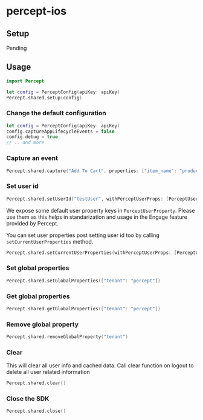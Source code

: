 # percept-ios

## Setup

Pending

## Usage

```swift
import Percept

let config = PerceptConfig(apiKey: apiKey)
Percept.shared.setup(config)
```

### Change the default configuration

```swift
let config = PerceptConfig(apiKey: apiKey)
config.captureAppLifecycleEvents = false
config.debug = true
// .. and more
```

### Capture an event

```swift
Percept.shared.capture("Add To Cart", properties: ["item_name": "product name"])
```

### Set user id

```swift
Percept.shared.setUserId("testUser", withPerceptUserProps: [PerceptUserProperty.NAME: "John Doe"], additionalProps: ["isVerified": false])
```

We expose some default user property keys in `PerceptUserProperty`. Please use them as this helps in standarization and usage in the Engage feature provided by Percept.

You can set user properties post setting user id too by calling `setCurrentUserProperties` method.

```swift
Percept.shared.setCurrentUserProperties(withPerceptUserProps: [PerceptUserProperty.NAME: "John Doe"], additionalProps: ["isVerified": false])
```

### Set global properties

```swift
Percept.shared.setGlobalProperties(["tenant": "percept"])
```

### Get global properties

```swift
Percept.shared.getGlobalProperties(["tenant": "percept"])
```

### Remove global property

```swift
Percept.shared.removeGlobalProperty("tenant")
```

### Clear

This will clear all user info and cached data. Call clear function on logout to delete all user related information

```swift
Percept.shared.clear()
```

### Close the SDK

```swift
Percept.shared.close()
```
